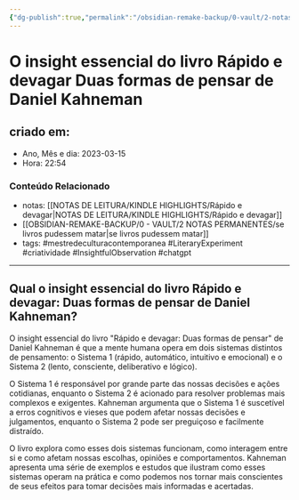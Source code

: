```yaml
---
{"dg-publish":true,"permalink":"/obsidian-remake-backup/0-vault/2-notas-permanentes/o-insight-essencial-do-livro-rapido-e-devagar-duas-formas-de-pensar-de-daniel-kahneman/","tags":["permanente","mestredeculturacontemporanea","LiteraryExperiment","criatividade","InsightfulObservation","chatgpt"],"dgHomeLink":true,"dgShowLocalGraph":true,"dgShowFileTree":true,"dgEnableSearch":true,"noteIcon":""}
---
```


# O insight essencial do livro Rápido e devagar Duas formas de pensar de Daniel Kahneman

## criado em: 

- Ano, Mês e dia: 2023-03-15
- Hora: 22:54

### Conteúdo Relacionado

- notas: [[NOTAS DE LEITURA/KINDLE HIGHLIGHTS/Rápido e devagar\|NOTAS DE LEITURA/KINDLE HIGHLIGHTS/Rápido e devagar]]
- [[OBSIDIAN-REMAKE-BACKUP/0 - VAULT/2 NOTAS PERMANENTES/se livros pudessem matar\|se livros pudessem matar]]
- tags: #mestredeculturacontemporanea #LiteraryExperiment #criatividade #InsightfulObservation #chatgpt 

---

## Qual o insight essencial do livro Rápido e devagar: Duas formas de pensar de Daniel Kahneman?

O insight essencial do livro "Rápido e devagar: Duas formas de pensar" de Daniel Kahneman é que a mente humana opera em dois sistemas distintos de pensamento: o Sistema 1 (rápido, automático, intuitivo e emocional) e o Sistema 2 (lento, consciente, deliberativo e lógico).

O Sistema 1 é responsável por grande parte das nossas decisões e ações cotidianas, enquanto o Sistema 2 é acionado para resolver problemas mais complexos e exigentes. Kahneman argumenta que o Sistema 1 é suscetível a erros cognitivos e vieses que podem afetar nossas decisões e julgamentos, enquanto o Sistema 2 pode ser preguiçoso e facilmente distraído.

O livro explora como esses dois sistemas funcionam, como interagem entre si e como afetam nossas escolhas, opiniões e comportamentos. Kahneman apresenta uma série de exemplos e estudos que ilustram como esses sistemas operam na prática e como podemos nos tornar mais conscientes de seus efeitos para tomar decisões mais informadas e acertadas.